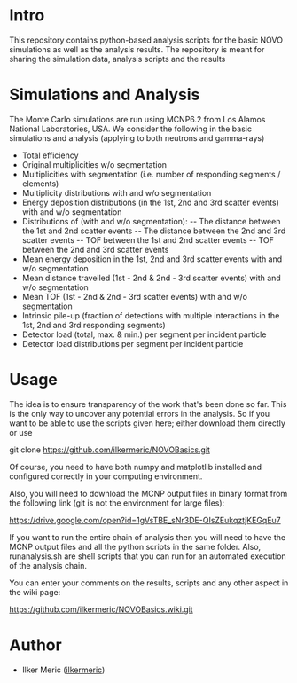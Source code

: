 # Intro

This repository contains python-based analysis scripts for the basic NOVO simulations as well as the analysis results.
The repository is meant for sharing the simulation data, analysis scripts and the results

# Simulations and Analysis

The Monte Carlo simulations are run using MCNP6.2 from Los Alamos National Laboratories, USA.
We consider the following in the basic simulations and analysis (applying to both neutrons and gamma-rays)

- Total efficiency
- Original multiplicities w/o segmentation
- Multiplicities with segmentation (i.e. number of responding segments / elements)
- Multiplicity distributions with and w/o segmentation
- Energy deposition distributions (in the 1st, 2nd and 3rd scatter events) with and w/o segmentation
- Distributions of (with and w/o segmentation):
  -- The distance between the 1st and 2nd scatter events
  -- The distance between the 2nd and 3rd scatter events
  -- TOF between the 1st and 2nd scatter events
  -- TOF between the 2nd and 3rd scatter events
- Mean energy deposition in the 1st, 2nd and 3rd scatter events with and w/o segmentation
- Mean distance travelled (1st - 2nd & 2nd - 3rd scatter events) with and w/o segmentation
- Mean TOF (1st - 2nd & 2nd - 3rd scatter events) with and w/o segmentation
- Intrinsic pile-up (fraction of detections with multiple interactions in the 1st, 2nd and 3rd responding segments)
- Detector load (total, max. & min.) per segment per incident particle
- Detector load distributions per segment per incident particle

# Usage

The idea is to ensure transparency of the work that's been done so far. This is the only way to uncover any potential errors in the analysis.
So if you want to be able to use the scripts given here; either download them directly or use

git clone https://github.com/ilkermeric/NOVOBasics.git

Of course, you need to have both numpy and matplotlib installed and configured correctly in your computing environment.

Also, you will need to download the MCNP output files in binary format from the following link (git is not the environment for large files):

https://drive.google.com/open?id=1gVsTBE_sNr3DE-QIsZEukqztjKEGqEu7

If you want to run the entire chain of analysis then you will need to have the MCNP output files and all the python scripts in the same folder. Also, runanalysis.sh are shell scripts that you can run for an automated execution of the analysis chain.

You can enter your comments on the results, scripts and any other aspect in the wiki page:

https://github.com/ilkermeric/NOVOBasics.wiki.git

# Author

* Ilker Meric ([ilkermeric][])

[ilkermeric]:  https://github.com/ilkermeric

